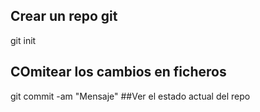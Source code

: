 ## Crear un repo git
git init
## COmitear los cambios en ficheros
git commit -am "Mensaje"
##Ver el estado actual del repo

